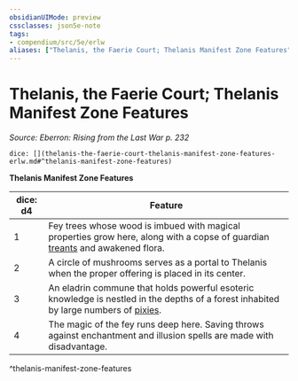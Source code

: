 ```yaml
---
obsidianUIMode: preview
cssclasses: json5e-note
tags:
- compendium/src/5e/erlw
aliases: ["Thelanis, the Faerie Court; Thelanis Manifest Zone Features"]
---
```

# Thelanis, the Faerie Court; Thelanis Manifest Zone Features
*Source: Eberron: Rising from the Last War p. 232* 

`dice: [](thelanis-the-faerie-court-thelanis-manifest-zone-features-erlw.md#^thelanis-manifest-zone-features)`

**Thelanis Manifest Zone Features**

| dice: d4 | Feature |
|----------|---------|
| 1 | Fey trees whose wood is imbued with magical properties grow here, along with a copse of guardian [treants](b_treant.md) and awakened flora. |
| 2 | A circle of mushrooms serves as a portal to Thelanis when the proper offering is placed in its center. |
| 3 | An eladrin commune that holds powerful esoteric knowledge is nestled in the depths of a forest inhabited by large numbers of [pixies](b_pixie.md). |
| 4 | The magic of the fey runs deep here. Saving throws against enchantment and illusion spells are made with disadvantage. |
^thelanis-manifest-zone-features